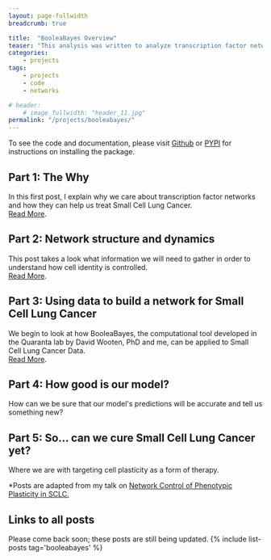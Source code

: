 ```yaml
---
layout: page-fullwidth
breadcrumb: true

title:  "BooleaBayes Overview"
teaser: "This analysis was written to analyze transcription factor networks for Small Cell Lung Cancer phenotypes. I've written a primer on gene regulatory network dynamics and how our computational tool is able to define them and make predictions about the future using gene expression data-- RNA sequencing data that tells you the identity of a population of cells."
categories:
    - projects
tags:
    - projects
    - code
    - networks

# header:
    # image_fullwidth: "header_11.jpg"
permalink: "/projects/booleabayes/"
---
```


To see the code and documentation, please visit <a href= 'https://github.com/smgroves/BooleaBayes'>Github</a> or <a href='https://pypi.org/project/booleabayes/'>PYPI</a> for instructions on installing the package.

## Part 1: The Why
In this first post, I explain why we care about transcription factor networks and how they can help us treat Small Cell Lung Cancer. \
<a href='https://smgroves.github.io/projects/booleabayes/1/'>Read More</a>.

## Part 2: Network structure and dynamics
This post takes a look what information we will need to gather in order to understand how cell identity is controlled. \
<a href='https://smgroves.github.io/projects/booleabayes/2/'>Read More</a>.

## Part 3: Using data to build a network for Small Cell Lung Cancer
We begin to look at how BooleaBayes, the computational tool developed in the Quaranta lab by David Wooten, PhD and me, can be applied to Small Cell Lung Cancer Data. \
<a href='https://smgroves.github.io/projects/booleabayes/3/'>Read More</a>.

## Part 4: How good is our model?
How can we be sure that our model's predictions will be accurate and tell us something new?

## Part 5: So... can we cure Small Cell Lung Cancer yet?
Where we are with targeting cell plasticity as a form of therapy.

*Posts are adapted from my talk on <a href = "http://smgroves.github.io/about/talks/">Network Control of Phenotypic Plasticity in SCLC.</a>

## Links to all posts
Please come back soon; these posts are still being updated.
{% include list-posts tag='booleabayes' %}